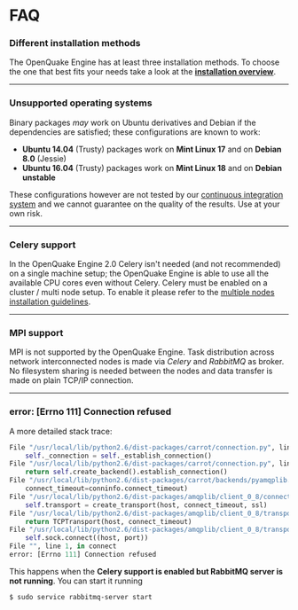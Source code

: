 # FAQ

### Different installation methods

The OpenQuake Engine has at least three installation methods. To choose the one that best fits your needs take a look at the **[installation overview](installing/overview.md)**.

***

### Unsupported operating systems

Binary packages *may* work on Ubuntu derivatives and Debian if the dependencies are satisfied; these configurations are known to work:
- **Ubuntu 14.04** (Trusty) packages work on **Mint Linux 17** and on **Debian 8.0** (Jessie)
- **Ubuntu 16.04** (Trusty) packages work on **Mint Linux 18** and on **Debian unstable**

These configurations however are not tested by our [continuous integration system](https://ci.openquake.org) and we cannot guarantee on the quality of the results. Use at your own risk.

***

### Celery support

In the OpenQuake Engine 2.0 Celery isn't needed (and not recommended) on a single machine setup; the OpenQuake Engine is able to use all the available CPU cores even without Celery.
Celery must be enabled on a cluster / multi node setup. To enable it please refer to the [multiple nodes installation guidelines](installing/cluster.md).

***

### MPI support

MPI is not supported by the OpenQuake Engine. Task distribution across network interconnected nodes is made via *Celery* and *RabbitMQ* as broker. No filesystem sharing is needed between the nodes and data transfer is made on plain TCP/IP connection.

***

### error: [Errno 111] Connection refused

A more detailed stack trace:

```Python
File "/usr/local/lib/python2.6/dist-packages/carrot/connection.py", line 135, in connection
    self._connection = self._establish_connection()
File "/usr/local/lib/python2.6/dist-packages/carrot/connection.py", line 148, in _establish_connection
    return self.create_backend().establish_connection()
File "/usr/local/lib/python2.6/dist-packages/carrot/backends/pyamqplib.py", line 208, in establish_connection
    connect_timeout=conninfo.connect_timeout)
File "/usr/local/lib/python2.6/dist-packages/amqplib/client_0_8/connection.py", line 125, in __init__
    self.transport = create_transport(host, connect_timeout, ssl)
File "/usr/local/lib/python2.6/dist-packages/amqplib/client_0_8/transport.py", line 220, in create_transport
    return TCPTransport(host, connect_timeout)
File "/usr/local/lib/python2.6/dist-packages/amqplib/client_0_8/transport.py", line 58, in __init__
    self.sock.connect((host, port))
File "", line 1, in connect
error: [Errno 111] Connection refused
```

This happens when the **Celery support is enabled but RabbitMQ server is not running**. You can start it running
```bash
$ sudo service rabbitmq-server start
``` 
